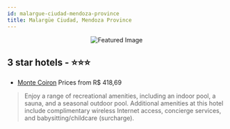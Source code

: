 ```yaml
---
id: malargue-ciudad-mendoza-province
title: Malargüe Ciudad, Mendoza Province
---
```


<center><img src="https://i.travelapi.com/hotels/7000000/6540000/6531300/6531228/77a7bf85_z.jpg" alt="Featured Image" /></center>


##  3 star hotels - ⭐️⭐️⭐️

-    [Monte Coiron](https://us.hurb.com/hotels/malargue-ciudad/monte-coiron-JNP-JP020180?cmp=18055) Prices from R$ 418,69
   > Enjoy a range of recreational amenities, including an indoor pool, a sauna, and a seasonal outdoor pool. Additional amenities at this hotel include complimentary wireless Internet access, concierge services, and babysitting/childcare (surcharge).
